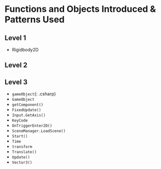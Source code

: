 # Functions and Objects Introduced & Patterns Used

## Level 1
* Rigidbody2D

## Level 2

## Level 3

* ```gameObject```{: .csharp}
* ```GameObject```
* ```getComponent()```
* ```FixedUpdate()```
* ```Input.GetAxis()```
* ```KeyCode```
* ```OnTriggerEnter2D()```
* ```SceneManager.LoadScene()```
* ```Start()```
* ```Time```
* ```transform```
* ```Translate()```
* ```Update()```
* ```Vector3()```
